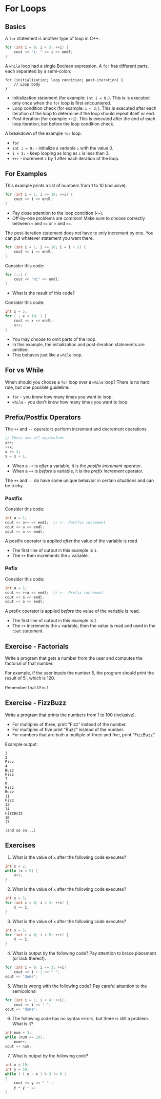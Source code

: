 # For Loops

## Basics

A `for` statement is another type of loop in C++.

```cpp
for (int i = 0; i < 3; ++i) {
    cout << "i: " << i << endl;
}
```

A `while` loop had a single Boolean expression. A `for` has different parts, each separated by a semi-colon:

```
for (initialization; loop condition; post-iteration) {
    // Loop body
}
```

- Initialization statement (for example: `int i = 0;`). This is is executed only once when the `for` loop is first encountered.
- Loop condition check (for example: `i < 3;`). This is executed after each iteration of the loop to determine if the loop should repeat itself or end.
- Post-iteration (for example: `++i`). This is executed after the end of each loop iteration, but before the loop condition check.

A breakdown of the example `for` loop:

- `for`
- `int i = 0;` - initialize a variable `i` with the value 0.
- `i < 3;` - keep looping as long as `i` is less than 3.
- `++i` - increment `i` by 1 after each iteration of the loop.

## For Examples

This example prints a list of numbers from 1 to 10 (inclusive).

```cpp
for (int i = 1; i <= 10; ++i) {
    cout << i << endl;
}
```

- Pay close attention to the loop condition (`<=`).
- Off-by-one problems are common! Make sure to choose correctly between `<` and `<=` or `>` and `>=`.

The post-iteration statement does not have to only increment by one. You can put whatever statement you want there.

```cpp
for (int i = 1; i <= 10; i = i + 2) {
    cout << i << endl;
}
```

Consider this code:

```cpp
for (;;) {
    cout << "Hi" << endl;
}
```

- What is the result of this code?

Consider this code:

```cpp
int x = 5;
for ( ; x < 10; ) {
    cout << x << endl;
    x++;
}
```

- You may choose to omit parts of the loop.
- In this example, the initialization and post-iteration statements are omitted.
- This behaves just like a `while` loop.

## For vs While

When should you choose a `for` loop over a `while` loop? There is no hard rule, but one possible guideline:

- `for` - you know how many times you want to loop.
- `while` - you don't know how many times you want to loop.

## Prefix/Postfix Operators

The `++` and `--` operators perform increment and decrement operations.

```cpp
// These are all equivalent
x++;
++x;
x += 1;
x = x + 1;
```

- When a `++` is _after_ a variable, it is the _postfix increment_ operator.
- When a `++` is _before_ a variable, it is the _prefix increment_ operator.

The `++` and `--` do have some unique behavior in certain situations and can be tricky.

### Postfix

Consider this code:

```cpp
int a = 1;
cout << a++ << endl;  // <-- Postfix increment
cout << a << endl;
cout << a << endl;
```

A postfix operator is applied _after_ the value of the variable is read.

- The first line of output in this example is `1`.
- The `++` then increments the `a` variable.

### Pefix

Consider this code:

```cpp
int a = 1;
cout << ++a << endl;  // <-- Prefix increment
cout << a << endl;
cout << a << endl;
```

A prefix operator is applied _before_ the value of the variable is read.

- The first line of output in this example is `2`.
- The `++` increments the `a` variable, then the value is read and used in the `cout` statement.

## Exercise - Factorials

Write a program that gets a number from the user and computes the factorial of that number.

For example, if the user inputs the number 5, the program should print the result of 5!, which is 120.

Remember that 0! is 1.

## Exercise - FizzBuzz

Write a program that prints the numbers from 1 to 100 (inclusive).

- For multiples of three, print “Fizz” instead of the number.
- For multiples of five print “Buzz” instead of the number.
- For numbers that are both a multiple of three and five, print “FizzBuzz”.

Example output:

```
1
2
Fizz
4
Buzz
Fizz
7
8
Fizz
Buzz
11
Fizz
13
14
FizzBuzz
16
17

(and so on...)
```

## Exercises

1. What is the value of `x` after the following code executes?

```cpp
int x = 2;
while (x < 5) {
    x++;
}
```

2. What is the value of `x` after the following code executes?

```cpp
int x = 5;
for (int i = 0; i < 4; ++i) {
    x += i;
}
```

3. What is the value of `x` after the following code executes?

```cpp
int x = 5;
for (int i = 0; i < 5; ++i) {
    x -= i;
}
```

4. What is output by the following code? Pay attention to brace placement (or lack thereof).

```cpp
for (int i = 0; i <= 3; ++i)
    cout << i + 1 << " ";
cout << "done";
```

5. What is wrong with the following code? Pay careful attention to the semicolons!

```cpp
for (int i = 1; i < 4; ++i);
    cout << i << " ";
cout << "done";
```

6. The following code has no syntax errors, but there is still a problem. What is it?

```cpp
int num = 3;
while (num <= 10);
    num++;
cout << num;
```

7. What is output by the following code?

```cpp
int x = 10;
int y = 50;
while ( ( y - x ) % 3 != 0 )
{
    cout << y << " " ;
    y = y - 5;
}
```
